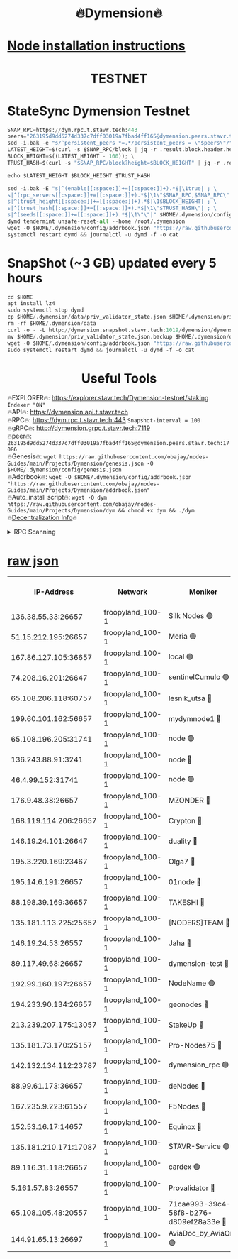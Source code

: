 <h1 align="center"> 🔥Dymension🔥</h1>

[Node installation instructions](https://github.com/obajay/nodes-Guides/tree/main/Projects/Dymension)
=

<h1 align="center"> TESTNET</h1>

# StateSync Dymension Testnet
```python
SNAP_RPC=https://dym.rpc.t.stavr.tech:443
peers="263195d9dd5274d337c7dff03019a7fbad4ff165@dymension.peers.stavr.tech:17086"
sed -i.bak -e "s/^persistent_peers *=.*/persistent_peers = \"$peers\"/" $HOME/.dymension/config/config.toml
LATEST_HEIGHT=$(curl -s $SNAP_RPC/block | jq -r .result.block.header.height); \
BLOCK_HEIGHT=$((LATEST_HEIGHT - 100)); \
TRUST_HASH=$(curl -s "$SNAP_RPC/block?height=$BLOCK_HEIGHT" | jq -r .result.block_id.hash)

echo $LATEST_HEIGHT $BLOCK_HEIGHT $TRUST_HASH

sed -i.bak -E "s|^(enable[[:space:]]+=[[:space:]]+).*$|\1true| ; \
s|^(rpc_servers[[:space:]]+=[[:space:]]+).*$|\1\"$SNAP_RPC,$SNAP_RPC\"| ; \
s|^(trust_height[[:space:]]+=[[:space:]]+).*$|\1$BLOCK_HEIGHT| ; \
s|^(trust_hash[[:space:]]+=[[:space:]]+).*$|\1\"$TRUST_HASH\"| ; \
s|^(seeds[[:space:]]+=[[:space:]]+).*$|\1\"\"|" $HOME/.dymension/config/config.toml
dymd tendermint unsafe-reset-all --home /root/.dymension
wget -O $HOME/.dymension/config/addrbook.json "https://raw.githubusercontent.com/obajay/nodes-Guides/main/Projects/Dymension/addrbook.json"
systemctl restart dymd && journalctl -u dymd -f -o cat

```
# SnapShot (~3 GB) updated every 5 hours
```python
cd $HOME
apt install lz4
sudo systemctl stop dymd
cp $HOME/.dymension/data/priv_validator_state.json $HOME/.dymension/priv_validator_state.json.backup
rm -rf $HOME/.dymension/data
curl -o - -L http://dymension.snapshot.stavr.tech:1019/dymension/dymension-snap.tar.lz4 | lz4 -c -d - | tar -x -C $HOME/.dymension --strip-components 2
mv $HOME/.dymension/priv_validator_state.json.backup $HOME/.dymension/data/priv_validator_state.json
wget -O $HOME/.dymension/config/addrbook.json "https://raw.githubusercontent.com/obajay/nodes-Guides/main/Projects/Dymension/addrbook.json"
sudo systemctl restart dymd && journalctl -u dymd -f -o cat
```

 <h1 align="center"> Useful Tools</h1>

🔥EXPLORER🔥:     https://explorer.stavr.tech/Dymension-testnet/staking        `Indexer "ON"` \
🔥API🔥:          https://dymension.api.t.stavr.tech \
🔥RPC🔥:          https://dym.rpc.t.stavr.tech:443                  `Snapshot-interval = 100` \
🔥gRPC🔥:         http://dymension.grpc.t.stavr.tech:7119 \
🔥peer🔥:         `263195d9dd5274d337c7dff03019a7fbad4ff165@dymension.peers.stavr.tech:17086` \
🔥Genesis🔥:     ```wget https://raw.githubusercontent.com/obajay/nodes-Guides/main/Projects/Dymension/genesis.json -O $HOME/.dymension/config/genesis.json``` \
🔥Addrbook🔥:    ```wget -O $HOME/.dymension/config/addrbook.json "https://raw.githubusercontent.com/obajay/nodes-Guides/main/Projects/Dymension/addrbook.json"``` \
🔥Auto_install script🔥: ```wget -O dym https://raw.githubusercontent.com/obajay/nodes-Guides/main/Projects/Dymension/dym && chmod +x dym && ./dym``` \
🔥[Decentralization Info](https://github.com/obajay/StateSync-snapshots/tree/main/Projects/Dymension/Decentralization)🔥


<details>
<summary>RPC Scanning</summary>

<h2 align="center"> We scan nodes in real time every 4 hours. And we provide the final result of RPC endpoints.
We cannot influence the operation of these nodes in any way. </h2>


```python
If Voting Power is higher than 0 --> then the Node is a validator of the network and may be subject to attack and be a potential threat to the chain.
```
```python
We marked such validators with a red symbol
```

</details>

[raw json](https://rpc-check.dymt.stavr.tech/dymt/rpc-dymt-result.json)
=


<table><tr><th>IP-Address</th><th>Network</th><th>Moniker</th><th>Latest Block Height</th><th>Earliest Block Height</th><th>Catching Up</th><th>Tx Index</th><th>Voting Power</th><th>Scan Time</th></tr><tr><td>136.38.55.33:26657</td><td>froopyland_100-1</td><td>Silk Nodes 🟢</td><td>2366182</td><td>1</td><td>False</td><td>on</td><td>0</td><td>2024-01-31T04:32:00.899796732UTC</td></tr><tr><td>51.15.212.195:26657</td><td>froopyland_100-1</td><td>Meria 🟢</td><td>1651535</td><td>1238063</td><td>False</td><td>on</td><td>0</td><td>2024-01-31T04:30:42.972974466UTC</td></tr><tr><td>167.86.127.105:36657</td><td>froopyland_100-1</td><td>local 🟢</td><td>1651535</td><td>1318001</td><td>False</td><td>off</td><td>0</td><td>2024-01-31T04:32:00.045639207UTC</td></tr><tr><td>74.208.16.201:26647</td><td>froopyland_100-1</td><td>sentinelCumulo 🟢</td><td>2366170</td><td>1652923</td><td>False</td><td>on</td><td>0</td><td>2024-01-31T04:30:46.781697408UTC</td></tr><tr><td>65.108.206.118:60757</td><td>froopyland_100-1</td><td>lesnik_utsa 🔴</td><td>2366173</td><td>1652923</td><td>False</td><td>on</td><td>1</td><td>2024-01-31T04:31:07.135320046UTC</td></tr><tr><td>199.60.101.162:56657</td><td>froopyland_100-1</td><td>mydymnode1 🔴</td><td>2366173</td><td>1652923</td><td>False</td><td>off</td><td>3</td><td>2024-01-31T04:31:07.775164830UTC</td></tr><tr><td>65.108.196.205:31741</td><td>froopyland_100-1</td><td>node 🟢</td><td>2366178</td><td>1652923</td><td>False</td><td>on</td><td>0</td><td>2024-01-31T04:31:34.363591492UTC</td></tr><tr><td>136.243.88.91:3241</td><td>froopyland_100-1</td><td>node 🔴</td><td>2366179</td><td>1652923</td><td>False</td><td>on</td><td>1</td><td>2024-01-31T04:31:42.290842003UTC</td></tr><tr><td>46.4.99.152:31741</td><td>froopyland_100-1</td><td>node 🟢</td><td>2366180</td><td>1652923</td><td>False</td><td>on</td><td>0</td><td>2024-01-31T04:31:44.680937826UTC</td></tr><tr><td>176.9.48.38:26657</td><td>froopyland_100-1</td><td>MZONDER 🔴</td><td>2366181</td><td>1652923</td><td>False</td><td>on</td><td>1</td><td>2024-01-31T04:31:53.167721332UTC</td></tr><tr><td>168.119.114.206:26657</td><td>froopyland_100-1</td><td>Crypton 🔴</td><td>2366183</td><td>1652923</td><td>False</td><td>off</td><td>1</td><td>2024-01-31T04:32:05.957468621UTC</td></tr><tr><td>146.19.24.101:26647</td><td>froopyland_100-1</td><td>duality 🔴</td><td>2366177</td><td>1655313</td><td>False</td><td>on</td><td>1</td><td>2024-01-31T04:31:26.857867537UTC</td></tr><tr><td>195.3.220.169:23467</td><td>froopyland_100-1</td><td>Olga7 🔴</td><td>2366181</td><td>1655313</td><td>False</td><td>on</td><td>1</td><td>2024-01-31T04:31:53.561073490UTC</td></tr><tr><td>195.14.6.191:26657</td><td>froopyland_100-1</td><td>01node 🔴</td><td>2366183</td><td>1655732</td><td>False</td><td>on</td><td>1</td><td>2024-01-31T04:32:05.656948114UTC</td></tr><tr><td>88.198.39.169:36657</td><td>froopyland_100-1</td><td>TAKESHI 🔴</td><td>2366170</td><td>1656584</td><td>False</td><td>on</td><td>1</td><td>2024-01-31T04:30:47.092366680UTC</td></tr><tr><td>135.181.113.225:25657</td><td>froopyland_100-1</td><td>[NODERS]TEAM 🔴</td><td>2366178</td><td>1656584</td><td>False</td><td>on</td><td>1</td><td>2024-01-31T04:31:37.510714055UTC</td></tr><tr><td>146.19.24.53:26557</td><td>froopyland_100-1</td><td>Jaha 🔴</td><td>2366179</td><td>1656584</td><td>False</td><td>off</td><td>1</td><td>2024-01-31T04:31:42.027034122UTC</td></tr><tr><td>89.117.49.68:26657</td><td>froopyland_100-1</td><td>dymension-test 🔴</td><td>2366183</td><td>1723012</td><td>False</td><td>on</td><td>1</td><td>2024-01-31T04:32:06.370212839UTC</td></tr><tr><td>192.99.160.197:26657</td><td>froopyland_100-1</td><td>NodeName 🟢</td><td>1829304</td><td>1826584</td><td>False</td><td>on</td><td>0</td><td>2024-01-31T04:32:11.318508834UTC</td></tr><tr><td>194.233.90.134:26657</td><td>froopyland_100-1</td><td>geonodes 🔴</td><td>2366177</td><td>2015001</td><td>False</td><td>on</td><td>1</td><td>2024-01-31T04:31:27.916433012UTC</td></tr><tr><td>213.239.207.175:13057</td><td>froopyland_100-1</td><td>StakeUp 🔴</td><td>2366184</td><td>2060558</td><td>False</td><td>off</td><td>1</td><td>2024-01-31T04:32:11.558151067UTC</td></tr><tr><td>135.181.73.170:25157</td><td>froopyland_100-1</td><td>Pro-Nodes75 🔴</td><td>2366172</td><td>2066172</td><td>False</td><td>on</td><td>1</td><td>2024-01-31T04:30:58.566529109UTC</td></tr><tr><td>142.132.134.112:23787</td><td>froopyland_100-1</td><td>dymension_rpc 🟢</td><td>2366176</td><td>2076584</td><td>False</td><td>on</td><td>0</td><td>2024-01-31T04:31:25.027497372UTC</td></tr><tr><td>88.99.61.173:36657</td><td>froopyland_100-1</td><td>deNodes 🔴</td><td>2366178</td><td>2077398</td><td>False</td><td>off</td><td>1</td><td>2024-01-31T04:31:34.614842936UTC</td></tr><tr><td>167.235.9.223:61557</td><td>froopyland_100-1</td><td>F5Nodes 🔴</td><td>2366174</td><td>2100380</td><td>False</td><td>off</td><td>1</td><td>2024-01-31T04:31:14.234554878UTC</td></tr><tr><td>152.53.16.17:14657</td><td>froopyland_100-1</td><td>Equinox 🔴</td><td>2366170</td><td>2169800</td><td>False</td><td>on</td><td>1</td><td>2024-01-31T04:30:45.954197656UTC</td></tr><tr><td>135.181.210.171:17087</td><td>froopyland_100-1</td><td>STAVR-Service 🟢</td><td>2366170</td><td>2225118</td><td>False</td><td>on</td><td>0</td><td>2024-01-31T04:30:51.562022204UTC</td></tr><tr><td>89.116.31.118:26657</td><td>froopyland_100-1</td><td>cardex 🟢</td><td>2366176</td><td>2339417</td><td>False</td><td>on</td><td>0</td><td>2024-01-31T04:31:20.688826568UTC</td></tr><tr><td>5.161.57.83:26557</td><td>froopyland_100-1</td><td>Provalidator 🔴</td><td>2366169</td><td>2339618</td><td>False</td><td>on</td><td>1</td><td>2024-01-31T04:30:43.581318204UTC</td></tr><tr><td>65.108.105.48:20557</td><td>froopyland_100-1</td><td>71cae993-39c4-58f8-b276-d809ef28a33e 🔴</td><td>2366177</td><td>2352923</td><td>False</td><td>on</td><td>1</td><td>2024-01-31T04:31:26.474405216UTC</td></tr><tr><td>144.91.65.13:26697</td><td>froopyland_100-1</td><td>AviaDoc_by_AviaOne 🟢</td><td>2365033</td><td>2360149</td><td>False</td><td>on</td><td>0</td><td>2024-01-31T04:30:58.164734094UTC</td></tr></table>
